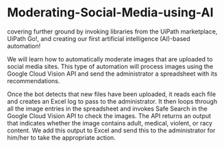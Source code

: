 # Moderating-Social-Media-using-AI

covering further ground by invoking libraries from the UiPath marketplace, UiPath Go!, and creating our first artificial intelligence (AI)-based automation!

We will learn how to automatically moderate images that are uploaded to social media sites. This type of automation will process images using the Google Cloud Vision API and send the administrator a spreadsheet with its recommendations.

Once the bot detects that new files have been uploaded, it reads each file and creates an Excel log to pass to the administrator. It then loops through all the image entries in the spreadsheet and invokes Safe Search in the Google Cloud Vision API to check the images. The API returns an output that indicates whether the image contains adult, medical, violent, or racy content. We add this output to Excel and send this to the administrator for him/her to take the appropriate action.
